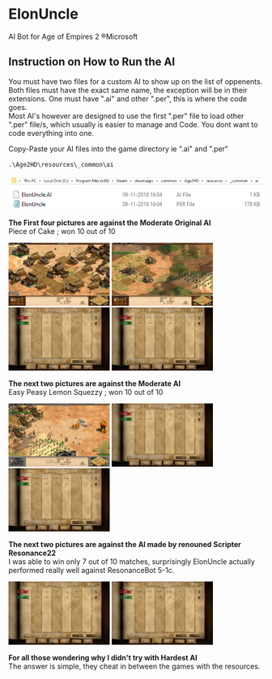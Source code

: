 # ElonUncle  
AI Bot for Age of Empires 2 ®Microsoft

## Instruction on How to Run the AI

You must have two files for a custom AI to show up on the list of oppenents. Both files must have the exact same name, the exception will be in their extensions. One must have ".ai" and other ".per", this is where the code goes.  
Most AI's however are designed to use the first ".per" file to load other ".per" file/s, which usually is easier to manage and Code. You dont want to code everything into one.

Copy-Paste your AI files into the game directory ie ".ai" and ".per"
```
.\Age2HD\resources\_common\ai
```
<img src="https://github.com/ceevaaa/ElonUncle/blob/master/images/directory.PNG" width="600" >  
<img src="https://github.com/ceevaaa/ElonUncle/blob/master/images/thefiles.PNG" width="600">  

**The First four pictures are against the Moderate Original AI**  
Piece of Cake ; won 10 out of 10
<p float="left">
  <img src="https://github.com/ceevaaa/ElonUncle/blob/master/images/IMG1.png" width="200">  
  <img src="https://github.com/ceevaaa/ElonUncle/blob/master/images/IMG2.png" width="200">  
  <img src="https://github.com/ceevaaa/ElonUncle/blob/master/images/IMG3.png" width="200">  
  <img src="https://github.com/ceevaaa/ElonUncle/blob/master/images/IMG4.png" width="200">  
</p>  

**The next two pictures are against the Moderate AI**  
Easy Peasy Lemon Squezzy ; won 10 out of 10
<p float="left">
  <img src="https://github.com/ceevaaa/ElonUncle/blob/master/images/IMG5.png" width="200">  
  <img src="https://github.com/ceevaaa/ElonUncle/blob/master/images/IMG6.png" width="200">  
  <img src="https://github.com/ceevaaa/ElonUncle/blob/master/images/IMG7.png" width="200">
</p>

**The next two pictures are against the AI made by renouned Scripter Resonance22**  
I was able to win only 7 out of 10 matches, surprisingly ElonUncle actually performed really well against ResonanceBot 5-1c.
<p float="left">
  <img src="https://github.com/ceevaaa/ElonUncle/blob/master/images/IMG8.png" width="200">  
  <img src="https://github.com/ceevaaa/ElonUncle/blob/master/images/IMG9.png" width="200">  
</p>

**For all those wondering why I didn't try with Hardest AI**  
The answer is simple, they cheat in between the games with the resources.
